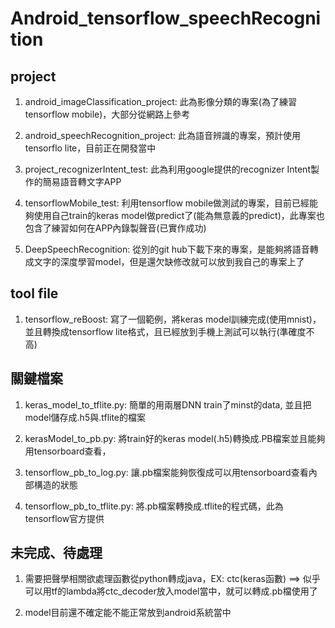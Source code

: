 # Android_tensorflow_speechRecognition

## project
1. android_imageClassification_project: 此為影像分類的專案(為了練習tensorflow mobile)，大部分從網路上參考

2. android_speechRecognition_project: 此為語音辨識的專案，預計使用tensorflo lite，目前正在開發當中

3. project_recognizerIntent_test: 此為利用google提供的recognizer Intent製作的簡易語音轉文字APP

4. tensorflowMobile_test: 利用tensorflow mobile做測試的專案，目前已經能夠使用自己train的keras model做predict了(能為無意義的predict)，此專案也包含了練習如何在APP內錄製聲音(已實作成功)

5. DeepSpeechRecognition: 從別的git hub下載下來的專案，是能夠將語音轉成文字的深度學習model，但是還欠缺修改就可以放到我自己的專案上了

## tool file
1. tensorflow_reBoost: 寫了一個範例，將keras model訓練完成(使用mnist)，並且轉換成tensorflow lite格式，且已經放到手機上測試可以執行(準確度不高)


## 關鍵檔案

1. keras_model_to_tflite.py: 簡單的用兩層DNN train了minst的data, 並且把model儲存成.h5與.tflite的檔案

2. kerasModel_to_pb.py: 將train好的keras model(.h5)轉換成.PB檔案並且能夠用tensorboard查看，

3. tensorflow_pb_to_log.py: 讓.pb檔案能夠恢復成可以用tensorboard查看內部構造的狀態

4. tensorflow_pb_to_tflite.py: 將.pb檔案轉換成.tflite的程式碼，此為tensorflow官方提供

## 未完成、待處理

1. 需要把聲學相關欲處理函數從python轉成java，EX: ctc(keras函數) ==> 似乎可以用tf的lambda將ctc_decoder放入model當中，就可以轉成.pb檔使用了

2. model目前還不確定能不能正常放到android系統當中

